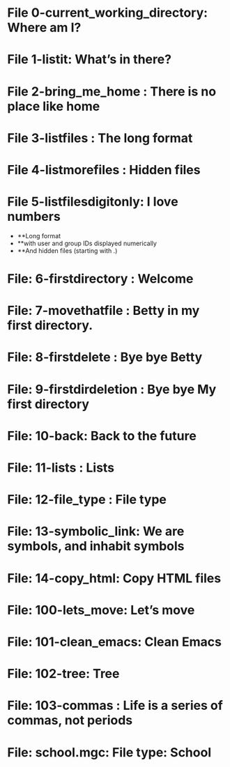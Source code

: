 # File 0-current_working_directory: Where am I?
# File 1-listit: What’s in there?
# File 2-bring_me_home : There is no place like home
# File 3-listfiles : The long format
# File 4-listmorefiles :  Hidden files
# File 5-listfilesdigitonly: I love numbers
- **Long format
- **with user and group IDs displayed numerically
- **And hidden files (starting with .)
# File: 6-firstdirectory :  Welcome
# File: 7-movethatfile : Betty in my first directory.
# File: 8-firstdelete : Bye bye Betty
# File: 9-firstdirdeletion : Bye bye My first directory
# File: 10-back: Back to the future
# File: 11-lists : Lists
# File: 12-file_type : File type
# File: 13-symbolic_link: We are symbols, and inhabit symbols
# File: 14-copy_html:  Copy HTML files
# File: 100-lets_move: Let’s move
# File: 101-clean_emacs: Clean Emacs
# File: 102-tree: Tree
# File: 103-commas : Life is a series of commas, not periods
# File: school.mgc: File type: School




